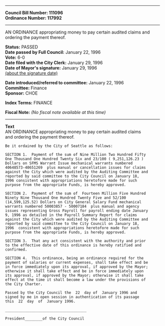* * * * *  
  
**Council Bill Number: [](#h0)[](#h2)111096**   
**Ordinance Number: 117992**  
  
* * * * *  
  
AN ORDINANCE appropriating money to pay certain audited claims and ordering the payment thereof.  
  
**Status:** PASSED   
**Date passed by Full Council:** January 22, 1996   
**Vote:** 6-0   
**Date filed with the City Clerk:** January 29, 1996   
**Date of Mayor's signature:** January 29, 1996   
[(about the signature date)](/~public/approvaldate.htm)   
  
  
**Date introduced/referred to committee:** January 22, 1996   
**Committee:** Finance   
**Sponsor:** CHOE   
  
**Index Terms:** FINANCE  
  
**Fiscal Note:** *(No fiscal note available at this time)*  
  
* * * * *  
  
**Text**  
    AN ORDINANCE appropriating money to pay certain audited claims  
    and ordering the payment thereof.  
  
    Be it ordained by the City of Seattle as follows:  
  
    SECTION 1.  Payment of the sum of Nine Million Two Hundred Fifty  
    One Thousand One Hundred Twenty Six and 23/100 ( 9,251,126.23 )  
    Dollars on SFMS Warrant Issue mechanical warrants numbered  
    40648573-40651269  plus manual or cancellation issues for claims  
    against the City which were audited by the Auditing Committee and  
    reported by said committee to the City Council on January 18,  
    1996 consistent with appropriations heretofore made for such  
    purpose from the appropriate Funds, is hereby approved.  
  
    SECTION 2.  Payment of the sum of  Fourteen Million Five Hundred  
    Ninety Nine Thousand One Hundred Twenty Five and 52/100  
    (14,599,125.52) Dollars on City General Salary Fund mechanical  
    warrants numbered 50003857 - 50007184  plus manual and agency  
    issues representing Gross Payroll for payroll ending date January  
    9, 1996 as detailed in the Payroll Summary Report for claims  
    against the City which were audited by the Auditing Committee and  
    reported by said committee to the City Council on January 18,  
    1996  consistent with appropriations heretofore made for such  
    purpose from the appropriate Funds, is hereby approved.  
  
    SECTION 3.  That any act consistent with the authority and prior  
    to the effective date of this ordinance is hereby ratified and  
    confirmed.  
  
    SECTION 4.  This ordinance, being an ordinance required for the  
    payment of salaries or current expenses, shall take effect and be  
    in force immediately upon its approval, if approved by the Mayor;  
    otherwise it shall take effect and be in force immediately upon  
    its approval, if approved by the Mayor; otherwise it shall take  
    effect at the time it shall become a law under the provisions of  
    the City Charter.  
  
    Passed by the City Council the  22  day of  January 1996 and  
    signed by me in open session in authentication of its passage  
    this  22  day  of  January 1996.  
  
    _____________________________________  
  
    President________of the City Council  
